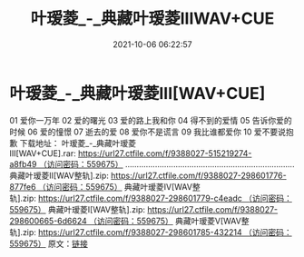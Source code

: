 ﻿---
title: 叶瑷菱_-_典藏叶瑷菱IIIWAV+CUE
date: 2021-10-06 06:22:57
categories: WAV车载音乐、镜像
tags: 华语中文
---
# 叶瑷菱_-_典藏叶瑷菱III[WAV+CUE]

01 爱你一万年
02 爱的曙光
03 爱的路上我和你
04 得不到的爱情
05 告诉你爱的时候
06 爱的憧憬
07 逝去的爱
08 爱你不是谎言
09 我比谁都爱你
10 爱不要说抱歉
下载地址：
叶瑷菱_-_典藏叶瑷菱III[WAV+CUE].rar: https://url27.ctfile.com/f/9388027-515219274-a8fb49 （访问密码：559675）
..........................................................................
典藏叶瑷菱II[WAV整轨].zip: https://url27.ctfile.com/f/9388027-298601776-877fe6 （访问密码：559675）
典藏叶瑷菱IV[WAV整轨].zip: https://url27.ctfile.com/f/9388027-298601779-c4eadc （访问密码：559675）
典藏叶瑷菱I[WAV整轨].zip: https://url27.ctfile.com/f/9388027-298600665-6d6624 （访问密码：559675）
典藏叶瑷菱V[WAV整轨].zip: https://url27.ctfile.com/f/9388027-298601785-432214 （访问密码：559675）
原文：[链接](https://blog.sina.com.cn/s/blog_1647c7e7601030uaf.html)